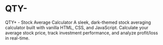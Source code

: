 # QTY-
QTY+ - Stock Average Calculator A sleek, dark-themed stock averaging calculator built with vanilla HTML, CSS, and JavaScript. Calculate your average stock price, track investment performance, and analyze profit/loss in real-time.
